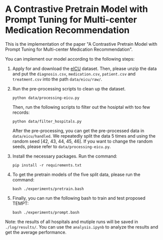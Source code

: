 # A Contrastive Pretrain Model with Prompt Tuning for Multi-center Medication Recommendation

This is the implementation of the paper "A Contrastive Pretrain Model with Prompt Tuning for Multi-center Medication Recommendation".

You can implement our model according to the following steps:

1. Apply for and download the [eICU](https://eicu-crd.mit.edu/about/eicu/) dataset. Then, please unzip the data and put the `diagnosis.csv`, `medication.csv`, `patient.csv` and `treatment.csv` into the path `data/eicu/raw/`.
2. Run the pre-processing scripts to clean up the dataset.

   ```
   python data/processing-eicu.py
   ```

   Then, run the following scripts to filter out the hosiptal with too few records:

   ```
   python data/filter_hospitals.py 
   ```

   After the pre-processing, you can get the pre-processed data in `data/eicu/handled`. We repeatedly split the data 5 times and using the random seed [42, 43, 44, 45, 46]. If you want to change the random seeds, please refer to `data/processing-eicu.py`.
3. Install the necessary packages. Run the command:

   ```
   pip install -r requirements.txt
   ```
4. To get the pretrain models of the five split data, please run the command:

   ```
   bash ./experiments/pretrain.bash
   ```
5. Finally, you can run the following bash to train and test proposed TEMPT:

   ```
   bash ./experiments/prompt.bash
   ```

Note: the results of all hospitals and mutiple runs will be saved in `./log/results/`. You can use the `analysis.ipynb` to analyze the results and get the average performance.
